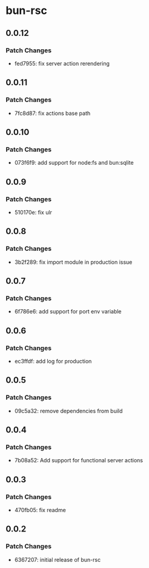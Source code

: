# bun-rsc

## 0.0.12

### Patch Changes

- fed7955: fix server action rerendering

## 0.0.11

### Patch Changes

- 7fc8d87: fix actions base path

## 0.0.10

### Patch Changes

- 073f6f9: add support for node:fs and bun:sqlite

## 0.0.9

### Patch Changes

- 510170e: fix ulr

## 0.0.8

### Patch Changes

- 3b2f289: fix import module in production issue

## 0.0.7

### Patch Changes

- 6f786e6: add support for port env variable

## 0.0.6

### Patch Changes

- ec3ffdf: add log for production

## 0.0.5

### Patch Changes

- 09c5a32: remove dependencies from build

## 0.0.4

### Patch Changes

- 7b08a52: Add support for functional server actions

## 0.0.3

### Patch Changes

- 470fb05: fix readme

## 0.0.2

### Patch Changes

- 6367207: initial release of bun-rsc
